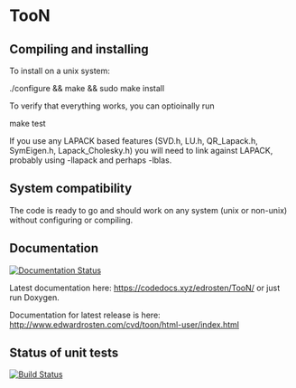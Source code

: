 # TooN

## Compiling and installing

To install on a unix system:

./configure && make && sudo make install

To verify that everything works, you can optioinally run

make test


If you use any LAPACK based features (SVD.h, LU.h, QR_Lapack.h,
SymEigen.h, Lapack_Cholesky.h) you will need to link against LAPACK,
probably using -llapack and perhaps -lblas.

## System compatibility

The code is ready to go and should work on any system (unix or non-unix)
without configuring or compiling.


## Documentation

[![Documentation Status](https://codedocs.xyz/edrosten/TooN.svg)](https://codedocs.xyz/edrosten/TooN/)

Latest documentation here: https://codedocs.xyz/edrosten/TooN/ or just run Doxygen.

Documentation for latest release is here: http://www.edwardrosten.com/cvd/toon/html-user/index.html


## Status of unit tests

[![Build Status](https://drone.io/edrosten/TooN/status.png)](https://drone.io/edrosten/TooN/latest)

